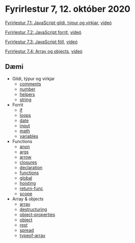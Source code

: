 # Fyrirlestur 7, 12. október 2020

[Fyrirlestur 7.1: JavaScript gildi, týpur og virkjar](07.1.javascript.md), [vídeó](https://youtu.be/V8QemIYqGRo)

[Fyrirlestur 7.2: JavaScript forrit](07.2.programs.md), [vídeó](https://youtu.be/vUPe7oSD6xw)

[Fyrirlestur 7.3: JavaScript föll](07.3.functions.md), [vídeó](https://youtu.be/C60cnlwZLEs)

[Fyrirlestur 7.4: Array og objects](07.4.array.objects.md), [vídeó](https://youtu.be/nY9H5cs3MNI)

## Dæmi

* Gildi, týpur og virkjar
  * [comments](daemi/general/comments.js)
  * [number](daemi/general/number.js)
  * [helpers](daemi/general/helpers.js)
  * [string](daemi/general/string.js)
* Forrit
  * [if](daemi/programs/if.js)
  * [loops](daemi/programs/loops.js)
  * [date](daemi/programs/date.js)
  * [input](daemi/programs/input.js)
  * [math](daemi/programs/math.js)
  * [variables](daemi/programs/variables.js)
* Functions
  - [anon](daemi/functions/anon.js)
  - [args](daemi/functions/args.js)
  - [arrow](daemi/functions/arrow.js)
  - [closures](daemi/functions/closures.js)
  - [declaration](daemi/functions/declaration.js)
  - [functions](daemi/functions/functions.js)
  - [global](daemi/functions/global.js)
  - [hoisting](daemi/functions/hoisting.js)
  - [return-func](daemi/functions/return-func.js)
  - [scope](daemi/functions/scope.js)
* Array & objects
  - [array](daemi/array.objects/array.js)
  - [destructuring](daemi/array.objects/destructuring.js)
  - [object-properties](daemi/array.objects/object-properties.js)
  - [object](daemi/array.objects/object.js)
  - [rest](daemi/array.objects/rest.js)
  - [spread](daemi/array.objects/spread.js)
  - [typeof-array](daemi/array.objects/typeof-array.js)
